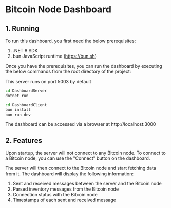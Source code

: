 Bitcoin Node Dashboard
=======================

## 1. Running

To run this dashboard, you first need the below prerequisites:
1. .NET 8 SDK
2. bun JavaScript runtime (https://bun.sh)

Once you have the prerequisites, you can run the dashboard by executing the below commands from the root directory of the project:

This server runs on port 5003 by default

```bash
cd DashboardServer
dotnet run
```

```bash
cd DashboardClient 
bun install
bun run dev
```

The dashboard can be accessed via a browser at http://localhost:3000 

## 2. Features
Upon startup, the server will not connect to any Bitcoin node. To connect to a Bitcoin node, you can use the "Connect" button on the dashboard. 

The server will then connect to the Bitcoin node and start fetching data from it. The dashboard will display the following information:

1. Sent and received messages between the server and the Bitcoin node
2. Parsed inventory messages from the Bitcoin node
3. Connection status with the Bitcoin node
4. Timestamps of each sent and received message
